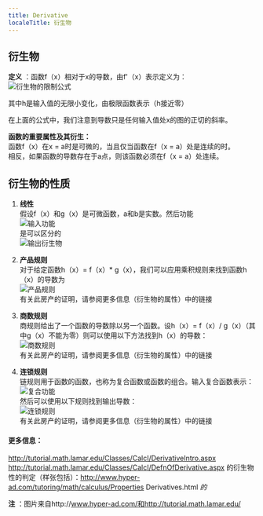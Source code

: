 ```yaml
---
title: Derivative
localeTitle: 衍生物
---
```

## 衍生物

**定义** ：函数f（x）相对于x的导数，由f'（x）表示定义为：  
![衍生物的限制公式](http://tutorial.math.lamar.edu/Classes/CalcI/DefnOfDerivative_files/eq0006M.gif)  
  

其中h是输入值的无限小变化，由极限函数表示（h接近零）  

在上面的公式中，我们注意到导数只是任何输入值处x的图的正切的斜率。  

**函数的重要属性及其衍生：**  
函数f（x）在x = a时是可微的，当且仅当函数在f（x = a）处是连续的时。  
相反，如果函数的导数存在于a点，则该函数必须在f（x = a）处连续。

## 衍生物的性质

1.  **线性**  
    假设f（x）和g（x）是可微函数，a和b是实数。然后功能  
    ![输入功能](http://www.hyper-ad.com/tutoring/math/calculus/images/prop_deriv589.gif)  
    是可以区分的  
    ![输出衍生物](http://www.hyper-ad.com/tutoring/math/calculus/images/prop_deriv590.gif)  
    
2.  **产品规则**  
    对于给定函数h（x）= f（x）\* g（x），我们可以应用乘积规则来找到函数h（x）的导数为  
    ![产品规则](http://www.hyper-ad.com/tutoring/math/calculus/images/prop_deriv599.gif)  
    有关此房产的证明，请参阅更多信息（衍生物的属性）中的链接  
    
3.  **商数规则**  
    商规则给出了一个函数的导数除以另一个函数。设h（x）= f（x）/ g（x）（其中g（x）不能为零）则可以使用以下方法找到h（x）的导数：  
    ![商数规则](http://www.hyper-ad.com/tutoring/math/calculus/images/prop_deriv605.gif)  
    有关此房产的证明，请参阅更多信息（衍生物的属性）中的链接  
    
4.  **连锁规则**  
    链规则用于函数的函数，也称为复合函数或函数的组合。输入复合函数表示：  
    ![复合功能](http://www.hyper-ad.com/tutoring/math/calculus/images/prop_deriv609.gif)  
    然后可以使用以下规则找到输出导数：  
    ![连锁规则](http://www.hyper-ad.com/tutoring/math/calculus/images/prop_deriv616.gif)  
    有关此房产的证明，请参阅更多信息（衍生物的属性）中的链接  
    

#### 更多信息：

http://tutorial.math.lamar.edu/Classes/CalcI/DerivativeIntro.aspx http://tutorial.math.lamar.edu/Classes/CalcI/DefnOfDerivative.aspx 的衍生物性的判定（样张包括）：http://www.hyper-ad.com/tutoring/math/calculus/Properties Derivatives.html _的_

**注** ：图片来自http://www.hyper-ad.com/和http://tutorial.math.lamar.edu/